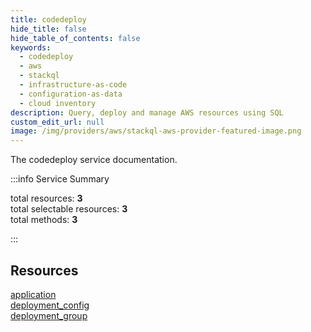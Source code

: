 ```yaml
---
title: codedeploy
hide_title: false
hide_table_of_contents: false
keywords:
  - codedeploy
  - aws
  - stackql
  - infrastructure-as-code
  - configuration-as-data
  - cloud inventory
description: Query, deploy and manage AWS resources using SQL
custom_edit_url: null
image: /img/providers/aws/stackql-aws-provider-featured-image.png
---
```


The codedeploy service documentation.

:::info Service Summary

<div class="row">
<div class="providerDocColumn">
<span>total resources:&nbsp;<b>3</b></span><br />
<span>total selectable resources:&nbsp;<b>3</b></span><br />
<span>total methods:&nbsp;<b>3</b></span><br />
</div>
</div>

:::

## Resources
<div class="row">
<div class="providerDocColumn">
<a href="/providers/aws/codedeploy/application/">application</a><br />
<a href="/providers/aws/codedeploy/deployment_config/">deployment_config</a>
</div>
<div class="providerDocColumn">
<a href="/providers/aws/codedeploy/deployment_group/">deployment_group</a>
</div>
</div>